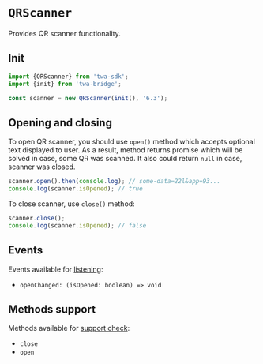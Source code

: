 # `QRScanner`

Provides QR scanner functionality.

## Init

```typescript
import {QRScanner} from 'twa-sdk';
import {init} from 'twa-bridge';

const scanner = new QRScanner(init(), '6.3');
```

## Opening and closing

To open QR scanner, you should use `open()` method which
accepts optional text displayed to user. As a result, method
returns promise which will be solved in case, some QR was scanned.
It also could return `null` in case, scanner was closed.

```typescript
scanner.open().then(console.log); // some-data=22l&app=93...
console.log(scanner.isOpened); // true
```

To close scanner, use `close()` method:

```typescript
scanner.close();
console.log(scanner.isOpened); // false
```

## Events

Events available for [listening](../about#events):

- `openChanged: (isOpened: boolean) => void`

## Methods support

Methods available for [support check](../about#methods-support):

- `close`
- `open`